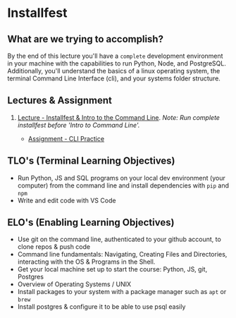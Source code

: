 # Installfest

## What are we trying to accomplish?

By the end of this lecture you'll have a `complete` development environment in your machine with the capabilities to run Python, Node, and PostgreSQL. Additionally, you'll understand the basics of a linux operating system, the terminal Command Line Interface (cli), and your systems folder structure.

## Lectures & Assignment

1. [Lecture - Installfest & Intro to the Command Line](./installfest-cli.md). *Note: Run complete installfest before 'Intro to Command Line'.*

   - [Assignment - CLI Practice](https://github.com/Code-Platoon-Assignments/cli-practice.git)

## TLO's (Terminal Learning Objectives)

- Run Python, JS and SQL programs on your local dev environment (your computer) from the command line and install dependencies with `pip` and `npm`
- Write and edit code with VS Code

## ELO's (Enabling Learning Objectives)

- Use git on the command line, authenticated to your github account, to clone repos & push code
- Command line fundamentals: Navigating, Creating Files and Directories, interacting with the OS & Programs in the Shell.
- Get your local machine set up to start the course: Python, JS, git, Postgres
- Overview of Operating Systems / UNIX
- Install packages to your system with a package manager such as `apt` or `brew`
- Install postgres & configure it to be able to use psql easily
